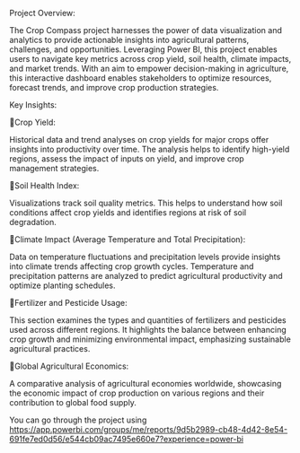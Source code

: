 Project Overview:

The Crop Compass project harnesses the power of data visualization and analytics to provide actionable insights into agricultural patterns, challenges, and opportunities. Leveraging Power BI, this project enables users to navigate key metrics across crop yield, soil health, climate impacts, and market trends. With an aim to empower decision-making in agriculture, this interactive dashboard enables stakeholders to optimize resources, forecast trends, and improve crop production strategies.

Key Insights:

🔸Crop Yield:

Historical data and trend analyses on crop yields for major crops offer insights into productivity over time. The analysis helps to identify high-yield regions, assess the impact of inputs on yield, and improve crop management strategies.

🔸Soil Health Index:

Visualizations track soil quality metrics. This helps to understand how soil conditions affect crop yields and identifies regions at risk of soil degradation.

🔸Climate Impact (Average Temperature and Total Precipitation):

Data on temperature fluctuations and precipitation levels provide insights into climate trends affecting crop growth cycles. Temperature and precipitation patterns are analyzed to predict agricultural productivity and optimize planting schedules.

🔸Fertilizer and Pesticide Usage:

This section examines the types and quantities of fertilizers and pesticides used across different regions. It highlights the balance between enhancing crop growth and minimizing environmental impact, emphasizing sustainable agricultural practices.

🔸Global Agricultural Economics:

A comparative analysis of agricultural economies worldwide, showcasing the economic impact of crop production on various regions and their contribution to global food supply.


You can go through the project using 
https://app.powerbi.com/groups/me/reports/9d5b2989-cb48-4d42-8e54-691fe7ed0d56/e544cb09ac7495e660e7?experience=power-bi
